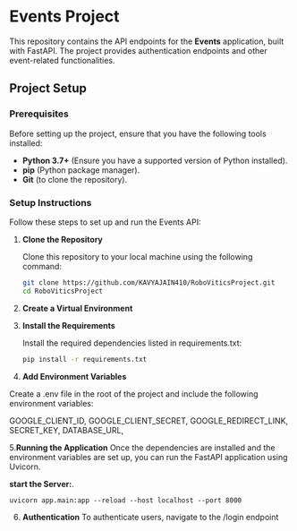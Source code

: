 # Events Project

This repository contains the API endpoints for the **Events** application, built with FastAPI. The project provides authentication endpoints and other event-related functionalities.

## Project Setup

### Prerequisites

Before setting up the project, ensure that you have the following tools installed:

- **Python 3.7+** (Ensure you have a supported version of Python installed).
- **pip** (Python package manager).
- **Git** (to clone the repository).

### Setup Instructions

Follow these steps to set up and run the Events API:

1. **Clone the Repository**

   Clone this repository to your local machine using the following command:
   ```bash
   git clone https://github.com/KAVYAJAIN410/RoboViticsProject.git
   cd RoboViticsProject

2. **Create a Virtual Environment**

3. **Install the Requirements**

      Install the required dependencies listed in requirements.txt:
      ```bash
      pip install -r requirements.txt

4. **Add Environment Variables**

Create a .env file in the root of the project and include the following environment variables:

GOOGLE_CLIENT_ID, 
 GOOGLE_CLIENT_SECRET,
  GOOGLE_REDIRECT_LINK,
   SECRET_KEY,
    DATABASE_URL,

5.**Running the Application**
Once the dependencies are installed and the environment variables are set up, you can run the FastAPI application using Uvicorn.

   **start the Server:**.
   
    uvicorn app.main:app --reload --host localhost --port 8000

6. **Authentication**
To authenticate users, navigate to the /login endpoint





